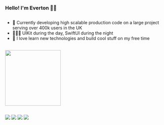 ### Hello! I'm Everton  👋🏼

##
- 📱 Currently developing high scalable production code on a large project serving over 400k users in the UK
- 👨🏼‍💻 UIKit during the day, SwiftUI during the night
- 📖 I love learn new technologies and build cool stuff on my free time

##
   <div>
  <a href="https://github.com/DevEverton">

  <img height="180em" src="https://github-readme-stats.vercel.app/api/top-langs/?username=DevEverton&layout=compact&langs_count=7&theme=midnight-purple"/>
</div>
  
##
  
<div> 
    <a href="https://www.linkedin.com/in/everton-carneiro-46885b62/" target="_blank"><img src="https://img.shields.io/badge/-LinkedIn-%230077B5?style=for-the-badge&logo=linkedin&logoColor=white" target="_blank"></a> 
  <a href="https://www.instagram.com/everton_iosdev/" target="_blank"><img src="https://img.shields.io/badge/-Instagram-%23E4405F?style=for-the-badge&logo=instagram&logoColor=white" target="_blank"></a>
    <a href="https://twitter.com/everton_dev" target="_blank"><img src="https://img.shields.io/badge/Twitter-1DA1F2?style=for-the-badge&logo=twitter&logoColor=white" target="_blank"></a>
  <a href = "mailto:everton.iosdev@gmail.com"><img src="https://img.shields.io/badge/-Gmail-%23333?style=for-the-badge&logo=gmail&logoColor=white" target="_blank"></a> 
</div>
